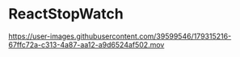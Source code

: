 # ReactStopWatch

https://user-images.githubusercontent.com/39599546/179315216-67ffc72a-c313-4a87-aa12-a9d6524af502.mov


